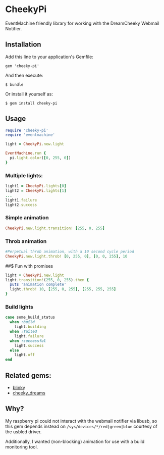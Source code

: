 # CheekyPi

EventMachine friendly library for working with the DreamCheeky Webmail Notifier.

## Installation

Add this line to your application's Gemfile:

    gem 'cheeky-pi'

And then execute:

    $ bundle

Or install it yourself as:

    $ gem install cheeky-pi

## Usage

```ruby
require 'cheeky-pi'
require 'eventmachine'

light = CheekyPi.new.light

EventMachine.run {
  pi.light.color([0, 255, 0])
}
```

### Multiple lights:

```ruby
light1 = CheekyPi.lights[0]
light2 = CheekyPi.lights[1]
...
light1.failure
light2.success
```

### Simple animation

```ruby
CheekyPi.new.light.transition! [255, 0, 255]
```

### Throb animation

```ruby
#Perpetual throb animation, with a 10 second cycle period
CheekyPi.new.light.throb! [0, 255, 0], [0, 0, 255], 10
```

##$ Fun with promises

```ruby
light = CheekyPi.new.light
light.transition!(255, 0, 255).then {
  puts 'animation complete'
  light.throb! 10, [255, 0, 255], [255, 255, 255]
}
```

### Build lights

```ruby
case some_build_status
  when :build
    light.building
  when :failed
    light.failure
  when :successful
    light.success
  else
    light.off
end
```

## Related gems:

 * [blinky](https://github.com/perryn/blinky)
 * [cheeky_dreams](https://github.com/simojenki/cheeky-dreams)

## Why?

My raspberry pi could not interact with the webmail notifier via libusb, so this gem depends instead on
`/sys/devices/*/red|green|blue` courtesy of the usbled driver.

Additionally, I wanted (non-blocking) animation for use with a build monitoring tool.
